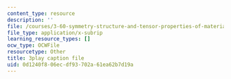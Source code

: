 ```yaml
---
content_type: resource
description: ''
file: /courses/3-60-symmetry-structure-and-tensor-properties-of-materials-fall-2005/0d1240f806ecdf93702a61ea62b7d19a_KJheruCbwHU.srt
file_type: application/x-subrip
learning_resource_types: []
ocw_type: OCWFile
resourcetype: Other
title: 3play caption file
uid: 0d1240f8-06ec-df93-702a-61ea62b7d19a
---
```

